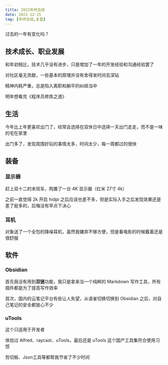 ```yaml
---
title: 2022年终总结
date: 2022-12-25
tag: [年终总结,复盘]
---
```


过去的一年有变化吗？

## 技术成长、职业发展

和年初相比，技术几乎没有进步，只是增加了一年的开发经验和沟通经验罢了

对社区毫无贡献，一些基本的原理并没有舍得发时间去深钻

精神内耗严重，总是陷入离职和躺平的纠结当中

明年想看完《程序员修炼之道》

## 生活

今年比上年更喜欢出门了，经常会选择在双休日中选择一天出门走走，而不是一味的宅在家里

出门多了，发现周围好玩的事情太多，时间太少，每一周都过的很快

## 装备

### 显示器

赶上双十二的末班车，购置了一台 4K 显示器（红米 27寸 4k）

之前一直觉得 2k 开启 hidpi 之后应该也差不多，但是实际入手之后发现效果还是差了挺多的，后悔没有早点下决心

### 耳机

对象送了一个全包的降噪耳机，虽然我嫌弃不够方便，但是看电影的时候戴着还是很舒服

## 软件

### Obsidian

首先我没有用到**双链**功能，我只是拿来当一个纯粹的 Markdown 写作工具，所有插件都是为了提高写作效率

其次，国内的云笔记平台有些让人失望，从语雀切换切换到 Obsidian 之后，对自己笔记的安全都放心不少

### uTools

这个只适用于开发者

体验过 Alfred、raycast、uTools，最后还是 uTools 这个国产工具集符合使用习惯

剪切板、Json工具等都帮我节省了不少时间
